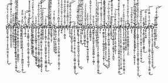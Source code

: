 H̸̛̛̺͈̲̰͍̘̝̼̲̘̩͈̜̗͙̮͓͓̯̪̹͖̭̤͈̟̭̹̠̹͍̙̽̔̔̉̐̋̏̒͛̓͒̏̓̎̚͘̕͜͠͠ͅo̴̮̖̘̩̩̫͇̯̰̮̺͎̞̝̯̗͍͓̐̿͆̂̽̇̈́̽̀̍̽͌̔̍́̆̎̍̅̇̀̂̀́̿́͑͗̿͂̂͊̓̐̆̕ï̸̢̞͙̺̠̟̳̯̬͙̥͍̹͉̦͔̂͑̔͂̎̂͛͊̓̕̕̚ ̶̨̛̳͙̘̳̗̰̫̘̻̳̫̫̘̰̥̫̺͈̦͉̬̳͕̩̊̏̆͋̽̓̉̉͂ͅi̷̢̢̨̛̠̳̜̼̺̗̯̩̪͓̰̙̹̯͔̙̙͎̥͙̞̮͎̯̺͔̱̟̟̗͍̰͇̜̱͛́̀͒̏̄͊̑́̃̂̇͗̊̋̐̈́͆̃̀̕͘̚͜͜͠͝͠͝͠k̸̨̧̛̺̞̗͇͉̯̱͍̖͍̻̺̤̪͙̜̥̟̬̣̣͚̳͍̻̼̲̓̓̃̿̊̏̈̂͊̓̎́͋̎̐̽̄̌͌͌̚͘͝͠͝ͅͅ ̷̢͍̥̝̬͍̳̣̲̖̠̪͙̩̱̫̗̞̭́̐̿b̴̨̨̟͓̺̜̞̹̠̗͙͎͎͈͉̙̲̦͓͎̗̰̹̱͙̝̣̰̻̪̲̪͉̯̩͓͕͚̦̈̍͆̏̂̈̉̈̿̀̐̄̕̕͜e̶̢̛͕̩̭̪͉̭͑̅̈́͑̇͆̄̐͑̍͘̚̕̕͝͠ņ̸̧̨͔̬͈̻̻̥͕͉͎͖̪̭͎͙̺̮͕̳͍͕͕̲͓̥̞̦̳͉̲͎͑̀͒̐̽͝ͅ ̵̢̨̡̯͔̬̱͎̮̪̲̭̭̭͈̮̯̤̗͇̮̤̟̤̀̾̑̔̊̌̓͊͋̿̆̎̊̐͒̽̽͊͘̚͘͘ͅB̵̡͖̰̠͙̳̰͚̩͖̪̞̯̘̠̰͇̟̮͈̳͇̱̫̣͋͌́̈́̏͐̈́̎̈́̑̀͊͋̃̈́̿̈́͋̋̓́͐͋̐̋̎̓͌̿͋̍̕̚͘͜͜͜͠͝ͅͅȁ̵̧̡̢̧̧̧̢͖̪̲͇͖̩͉̖̞͚̳̠̖̺͍̞̗̫̲͎͇̬̫͖̟̀̐̌̾̐̈͜͜ͅş̸̨̛̗̳͉̼͇͍̩̺̤̖͉̹̰̘̫̖̰̟̞͚̭̻̠̦͎͖͚͇̫̜̙̳̟̖̿͑͋́̓̌̊͆͑̆̀̃̓͐͊̀͘͝͝͝ ̵̨̧̨̛̱͙̳͎̣̻̦̖͚̪̤̺͙̞̩̪̻̣͈̯̣̠̩̖͇̝̺̪͉͚͚̲̥̖̭̮̓̑̈̈́̉̀̐̈́̎́̏̇̈͂̒̐̍̓͋̀̔͋͗͛̌̏́̿̈́̍̂͗̔̚͘͘͠͝ͅȩ̶̛͚̮̰͚̠͍̘̪̮̈́̑̈́̌̊̂̏̀̽̅̈́̈̕͘͠ṇ̶̢̢̨̢̨̛̛͚̳͉̙̖̺͎͕͉̖̲͇͈̬̰͚͎̫͈̙̞̖̣̳̲̳͕͖͇̤͓̣̽͌͋̎̊͗͜͝ ̶̨̨̧̡̧̫̖̗̺̲̠͕͇̼̼̱̰̘͉͉̱̩̼̦̗͎͕̠͎͍͉̲̌̐̽̇̉͗̃͛̃͑̒͗̌̋͐͒̔̀̇̈̆͗̓́̑͂͜͝͝͠͝͝ͅĭ̴̛̛̖̦̯͕͋̂͑͛͊̒͋̊͋̈́̎̔̾̈́̀̾͐͘͘͜͠ḱ̸͚̦̼̥͈͚̭̟͕̼͙̋̎́̔͂̾̽̾̈́͐͗̑͊̀͆͌͌̚̕͝ͅ ̴̨͍̮͕̠̲̦̣̭̬͉͓̙̟̞̞̩̬̖̮̤̟̔̇̉̀́̋͌͗̇̄͐̈́͘b̷̨̨͇͉̪͔͕̹̺̜͕̖̮̭̩̠̻̖̻̞̫̳́ę̶̡̡̢̧̛̠̜̮͎͇̪̹͓̟̣͈̤͖̣̙̯͇͉͚̯̠̝̤̙̣̗̻̲͔̠̣͍̄́̔͂̊̅͆̽͒̇̑͒̂́̒̈́̈͒̾̋̀͒́̑̂̐͊̕͝͝͠͝ͅg̶̞̩͍͒̐͋̈́͑̏̇̓̌͋̑͐̅̓͂̽̎̓̓͗̐̿͒̔̔̓͊̍̈̐̈́̅̊̐̍͂̓̊̔̄͘͘̕e̷̛̙̦̦̹͕̳̝̯̮͑̆͌̇̽̔͌͋̍̏̌̃̌͛͊͛̂͑͊̄̈́͌̋̎̍̄̓̐͌̕̕͝͠͝ȅ̵̡͛̈́̎̉̎͆͊̆̂͗̾͐͗͊͌̇͌̈́͂̆̃͆̎̑͐̃̈́̇̈́̆̍͘͘̕͝͠f̵͓̖̥̰̗̣͔͛̃͜͝ ̶̡̡̡͖̗̙͔̺̭̦̻̮̣̹̩͍͈͍̞̪̀̇̂̾̊̉͂̈̅̀̀̆́͂̓̏͊̎̅͘͜͝͠ṃ̷̧̢̛͎̝̩̤̼̟̻̲̻̖͉̜͈̣̮̬̤̜͔̯̹̱̤͕̫̦̻̻͉̰̙̟̻̳͍̖͈̞̾̅̎͜ͅį̴̝̘͎̠̤̔͒́̑̊̏͂̔͑͂͊͂̇̈́͝͠j̵̨̡̛̜̼͖̘̩̝̩͎͖̻͙̫͖̯̮͈̺͈̖͉̺̤̼̹͈̖̻̝̯͓̥̓̈́͂́̔̆͋̾͛̄̌̽̆̍̂̉̀̈̉͑͑̉̋̽̇͆̒̀͛͐̊̚͘͜͜͠ͅ ̶̛̼̩͔̮̘̗͈̘̱͎͎͇̥̓̆̓̏̅͑̍̓̃́̈̈́͒́̿̇̆̀̊̃̆̑́̑̈́͊̐̿̚̚͜͝͠͝͝͠͝ͅǧ̷̡̨̛̱͉̈́̇̏̉̐̒̓͛̂͑̎̇̒̈́̈́̀̐̈̾͒̈͘͝r̸̗̥͕͎̭̰̺̲̼̖̺͇͔̰̟̣̊̌̔̂̌̃̓̃̐̽̌̎͐̔͐͛́͜ą̵̨̢̭̮̙̯͎̱̬̗͚͇̙̟̤̟̥͖͍̼͕̘͍̯̻͖͚̟͒̈́͑̑͂̏͒̊͐̕̚ͅͅa̴̧̝͈̳̫̳͚̼̘͉̥͆̃̓͑̇͂̊̋͐͗̓̓̒̏͐̃̓̄̅̽̊̏̏̓͆́̑̓́̈́̚̚͝͝͠͝ģ̵͚̺̳̱̖̬̠̳͍͖̮̰̟̞̯̬̪̯͖̟̳͚̻̜͚̜̣̗̲̻̗̽̌͋̓͐͋͘ͅ ̴̹̰̣̳̖̺̱̖̝̘͎̻͍̣͉̠̐̏̍͊́͋̈̎̀̋̊̆̎̽̈͑̀̾̉̀̊̃̕͝ͅo̶̢̨̧̨̨͓͔̻̤̭̩͚͎̙̣͍͉̼̞̗͔̭̮̝̻̭̞͈̖̳̻̟̙̲̪̗͓͚͈͖̾͗͗̊͂̑̈́͐͊̏̓̈̅̽̒͛͛͘͜͝p̶̡̛̣̞̅̀͑̈́̈́̓͊͌̅̉̀͌̃͑́́͋̔̽͋̊̔͗̍̿̔͒̃́̉̀̽̓͊͛͘͝͝͝͝͝͝ ̵̡̛̥̣̲̳̮̫̟͍̹̗͙̦̫͇̝̲̝͈̯̺̩͙̣̠̗͍͚̟̹̜͕͈̄̍̉͋̈́̉͐͋̒̂̎̓̏̆̀͌̆͊̀̽͛̌̃̈́̓̌̐̎͋̈́͊̔͊͗͘͘̕͜͜͜͝͝͝ͅh̶̢̡̨̨̧̜͚͎̭̩̙͙̯͇̭͉͇̰̩̣̘̬̱͉̗̫̜̠̓́́͐́̈́͋̄͂̎̽̎̅̃̒̆͐̅̽́͆̓̎̌͆̏̂̓͂̆́́̊̀̚̕̕̚̚͜͝͝͝ͅę̷̢̛͕͚͓͇̗͎̩͇̲̮̖̭͇̜͕͕̟͈̭̞̲̦̰͍͎͇̣͈̼̞̭̬͂̌̇͆̈́̐̐͆́̓͋̍͆̍͑̋͐̈̕̕͘̕͝͝ͅt̵̗̝̰͙͇̱̟̠͓̔̈͒̀͗̽̚͜͝ ̴̧̡̡̡̛̣̬̪̘͙̻̖͍̭̼̘͎̯̫͇͔̬̩͕͙̼̯̺̤̯̉͑̆́͋̉̐̈́̾̊͊̿̿̃̎̓̎͂̇̋̂̄̾̐̅̿̈́́͂̇̿͑͝͠w̵̼̲̜̯̰̺̮͉͙͓̙̠̞̺͉͙̻͙͈͚̗̅̏̒̏̃͊̏̓́̅̈́͗͝ͅͅę̸̧̢̛̛͓̫̣͈͎̮̝͙̟̝͈͓͍̤͉̤̰̼̲̯̳̩̫̩̻̞̞͈̖͍̯̪̥͉̼͍͕̲̺̽̏̀̅́́̑̈́̆̃̔̒̐̊͌͋̎́͂̆̋͛͑͛̾̾̅̆͆̄̕͜͝͝͠͝͝r̵̢̨̨̨̯̩͎͓͕͕̯̼̙͉͙̲̪̖̝̩̪̘̹̟̤̠̣̯̖̦̹̯̩͓͔͕̳̒͑̀͌̎̐e̵̡̨̧̨̡̨̖̪͕̬͉̩̳̬̣̣̲̗̳̺̩̙̠̤̗̜̹̫͚̯̤͓̲͙̮̰͙̮̳̠͔̎̍̈́͋̑̈̋͂͋̔̈́̇͛̀͌̕̕ͅl̷̢̢̡͓͙̮̝̯͙͚͉̭̫̩̘̯̝̻̲̋̀̀ͅḍ̸̢̛̲͓̭̭͕̤̳̼͈͍̻̭̱̳̲̱̠̝̞̤͉̤̙̼͌̽͆̑̈́́̃̀̊͌͛̎͛̋̀̈͒̔͌̈́͐͆́̐̌͗͆̚̕͝͠w̶̧̱͙̞̾̿̈́̐̂̐͆̽͂̈́̔̃̕i̶̡̧̡̛̩̼͙͍̬̹̦̞͓͉̩̟̙͕̝͚͎̜̙͔͈̼̲͓͙̘̝̟͎͛̃́͋̾́͛́͊͆̋͂̌̿͛̀̔́̑̑̏̅͊̚̕̕͠j̵̧̨̛̬̟͓̥͈̟̠̖̙͍͙̪͚͙̆̓́̀̎̏͂̎̌̊̿̓́͒̿͝d̴̨̨̨͎̙̻͖̻̙̥͍͎͚͔͍̭͎̤̘̗̟̪̫̥̞͔͇̻̟̥͚̟̩̲͓̘̪̗̦̞̭̃̎͛̓̍̍̂̌̽́̎̋͌̐̀̅̑̾̊͊̈́́̑̊̾͛͊̇́̄̋̽͘̚͘͜͝͝ͅé̴̡̢̢̡̤̙̙̠̤͍̟͚̞̲͕̹̩̩̮̜̻̗͓̫̞̜̰̯̜͈̈̈̒͆̓̊͆̎̐͂͊͜͝ ̷̧̢̨̡̛͇͔̤̠̳̲̪͇̟̥̜͉͇͇̥͉̊͌̂̉̐̄̚͜w̸̡̪̥̫̣̮̤̼͇̿̇͊̊̂̊̎͑̍̿̋͠ȅ̵̡̨̧̢̛̛̯͎̜̰̦̺͎̳̼̥͉̟̠̱͖̱̺̹͕̘̺̠̺̮̖͈̻̰̹̦͓̼̯̲̪̣̰̭̋̄͑͆́͛͒̀̿̄̈́͑̒̕͜͝b̸̧̨̢̨̛̯͙̲̦͎̮̟͔̦̘̥͍̙̮̥̪͚̺̫̗̟̼̖̰̹͍̯̞̫̯͈͒͜ͅ ̶̡̨̨̮̳̣̞̙͉͈̠̫̮̪̼͓̌͊̽̔̄̽̃̕͜͜͝
̴̡̛̮̤͎̗̺̺̖̰̖̌͑͒̓̈̄̃̒̅̒̃̊́̽̚̕̚͝͝ͅ
